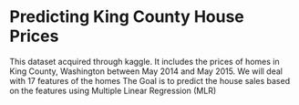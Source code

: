 # Predicting King County House Prices
This dataset acquired through kaggle. It includes the prices of homes in King County,
Washington between May 2014 and May 2015. We will deal with 17 features of the homes
The Goal is to predict the house sales based on the features using Multiple Linear Regression (MLR)
